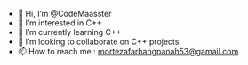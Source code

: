 - 👋 Hi, I’m @CodeMaasster
- 👀 I’m interested in C++ 
- 🌱 I’m currently learning C++
- 💞️ I’m looking to collaborate on C++ projects
- 📫 How to reach me : mortezafarhangpanah53@gamail.com

<!---
CodeMaasster/CodeMaasster is a ✨ special ✨ repository because its `README.md` (this file) appears on your GitHub profile.
You can click the Preview link to take a look at your changes.
--->
